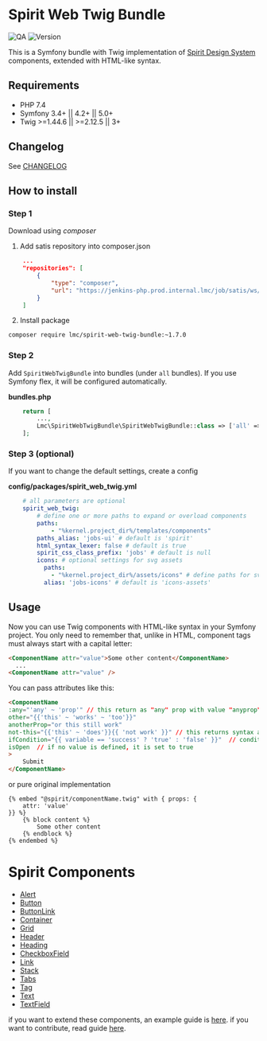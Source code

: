 Spirit Web Twig Bundle
=================
![QA](https://jenkins-seduo-ci.prod.internal.lmc/job/Spirit-web-twig-bundle-qa/badge/icon?subject=QA&link=https://jenkins-seduo-ci.prod.internal.lmc/job/Spirit-web-twig-bundle-qa/)
![Version](https://img.shields.io/badge/version-1.7.0-blue.svg)

This is a Symfony bundle with Twig implementation of [Spirit Design System] components, extended with HTML-like syntax.

## Requirements
- PHP 7.4
- Symfony 3.4+ || 4.2+ || 5.0+
- Twig >=1.44.6 || >=2.12.5 || 3+

## Changelog
See [CHANGELOG](./CHANGELOG.md)

## How to install

### Step 1

Download using *composer*

1. Add satis repository into composer.json

```json
    ...
    "repositories": [
        {
            "type": "composer",
            "url": "https://jenkins-php.prod.internal.lmc/job/satis/ws/out/"
        }
    ]
```
2. Install package

```bash
composer require lmc/spirit-web-twig-bundle:~1.7.0
```
### Step 2

Add `SpiritWebTwigBundle` into bundles (under `all` bundles). If you use Symfony flex, it will be configured automatically.

**bundles.php**

```php
    return [
        ...,
        Lmc\SpiritWebTwigBundle\SpiritWebTwigBundle::class => ['all' => true],
    ];
```

### Step 3 (optional)

If you want to change the default settings, create a config

**config/packages/spirit_web_twig.yml**
```yaml
    # all parameters are optional
    spirit_web_twig:
        # define one or more paths to expand or overload components
        paths:
            - "%kernel.project_dir%/templates/components"
        paths_alias: 'jobs-ui' # default is 'spirit'
        html_syntax_lexer: false # default is true
        spirit_css_class_prefix: 'jobs' # default is null
        icons: # optional settings for svg assets
          paths:
            - "%kernel.project_dir%/assets/icons" # define paths for svg icons set
          alias: 'jobs-icons' # default is 'icons-assets'
```

## Usage
Now you can use Twig components with HTML-like syntax in your Symfony project. You only need to remember that, unlike in HTML, component tags must always start with a capital letter:

```html
<ComponentName attr="value">Some other content</ComponentName>
  ...
<ComponentName attr="value" />
```

You can pass attributes like this:

```html
<ComponentName
:any="'any' ~ 'prop'" // this return as "any" prop with value "anyprop"
other="{{'this' ~ 'works' ~ 'too'}}"
anotherProp="or this still work"
not-this="{{'this' ~ 'does'}}{{ 'not work' }}" // this returns syntax as plain text but prop with dash work
ifCondition="{{ variable == 'success' ? 'true' : 'false' }}"  // condition can only be written via the ternary operator
isOpen  // if no value is defined, it is set to true
>
    Submit
</ComponentName>
```

or pure original implementation

```twig
{% embed "@spirit/componentName.twig" with { props: {
    attr: 'value'
}} %}
    {% block content %}
        Some other content
    {% endblock %}
{% endembed %}
```

# Spirit Components

- [Alert](./docs/Alert.md)
- [Button](./docs/Button.md)
- [ButtonLink](./docs/ButtonLink.md)
- [Container](./docs/Container.md)
- [Grid](./docs/Grid.md)
- [Header](./docs/Header.md)
- [Heading](./docs/Heading.md)
- [CheckboxField](./docs/CheckboxField.md)
- [Link](./docs/Link.md)
- [Stack](./docs/Stack.md)
- [Tabs](./docs/Tabs.md)
- [Tag](./docs/Tag.md)
- [Text](./docs/Text.md)
- [TextField](./docs/TextField.md)

if you want to extend these components, an example guide is [here](./docs/extendComponents.md).
if you want to contribute, read guide [here](./docs/contribution.md).

[Spirit Design System]: https://github.com/lmc-eu/spirit-design-system
